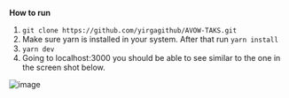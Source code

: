 
**How to run**

1) `git clone https://github.com/yirgagithub/AVOW-TAKS.git`
2)  Make sure yarn is installed in your system. After that run `yarn install`
3)  `yarn dev`
4)  Going to localhost:3000 you should be able to see similar to the one in the screen shot below.

![image](https://user-images.githubusercontent.com/17432146/213873456-4b1cef89-9e36-4b7a-826d-093a26e07c2a.png)
